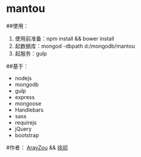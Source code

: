 mantou
=============

##使用：
1. 使用前准备：npm install && bower install
2. 起数据库：mongod -dbpath d:/mongodb/mantou
3. 起服务：gulp

##基于：
* nodejs
* mongodb
* gulp
* express
* mongoose
* Handlebars
* sass
* requirejs
* jQuery
* bootstrap

#作者：
<a href="https://arayzou.com">ArayZou</a> && <a href="https://github.com/loveLibra">徐祁</a>
